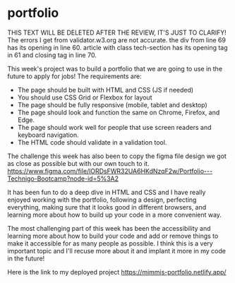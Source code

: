 # portfolio

THIS TEXT WILL BE DELETED AFTER THE REVIEW, IT'S JUST TO CLARIFY!
The errors I get from validator.w3.org are not accurate. the div from line 69 has its opening in line 60.
article with class tech-section has its opening tag in 61 and closing tag in line 70.

This week's project was to build a portfolio that we are going to use in the future to apply for jobs! The requirements are:

- The page should be built with HTML and CSS (JS if needed)
- You should use CSS Grid or Flexbox for layout
- The page should be fully responsive (mobile, tablet and desktop)
- The page should look and function the same on Chrome, Firefox, and Edge.
- The page should work well for people that use screen readers and keyboard navigation.
- The HTML code should validate in a validation tool.

The challenge this week has also been to copy the figma file design we got as close as possible but with our own touch to it.
https://www.figma.com/file/lORDsFWR32UA6HKdNzqF2w/Portfolio---Technigo-Bootcamp?node-id=5%3A2

It has been fun to do a deep dive in HTML and CSS and I have really enjoyed working with the portfolio,
following a design, perfecting everything, making sure that it looks good in different browsers,
and learning more about how to build up your code in a more convenient way.

The most challenging part of this week has been the accessibility and learning more about how to build your
code and add or remove things to make it accessible for as many people as possible. I think this is a very important
topic and I'll recuse more about it and implant it more in my code in the future!

Here is the link to my deployed project https://mimmis-portfolio.netlify.app/
